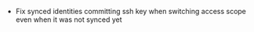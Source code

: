 - Fix synced identities committing ssh key when switching access scope even when it was not synced yet
